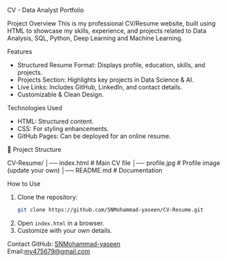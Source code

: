 

CV - Data Analyst Portfolio

Project Overview
This is my professional CV/Resume website, built using HTML to showcase my skills, experience, and projects related to Data Analysis, SQL, Python, Deep Learning and Machine Learning.

Features
- Structured Resume Format: Displays profile, education, skills, and projects.
- Projects Section: Highlights key projects in Data Science & AI.
- Live Links: Includes GitHub, LinkedIn, and contact details.
- Customizable & Clean Design.

Technologies Used
- HTML: Structured content.
- CSS: For styling enhancements.
- GitHub Pages: Can be deployed for an online resume.

📂 Project Structure

CV-Resume/
│── index.html          # Main CV file
│── profile.jpg         # Profile image (update your own)
│── README.md           # Documentation


How to Use
1. Clone the repository:
   ```bash
   git clone https://github.com/SNMohammad-yaseen/CV-Resume.git
   ```
2. Open `index.html` in a browser.
3. Customize with your own details.

Contact
GitHub: [SNMohammad-yaseen](https://github.com/SNMohammad-yaseen)  
Email:my475679@gmail.com  

